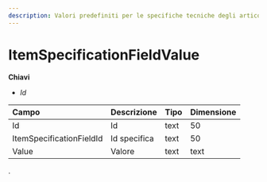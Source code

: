 ```yaml
---
description: Valori predefiniti per le specifiche tecniche degli articoli
---
```


# ItemSpecificationFieldValue

**Chiavi**

* _Id_

| Campo | Descrizione | Tipo | Dimensione |
| :--- | :--- | :--- | :--- |
| Id | Id | text | 50 |
| ItemSpecificationFieldId | Id specifica | text | 50 |
| Value | Valore | text | text |
.